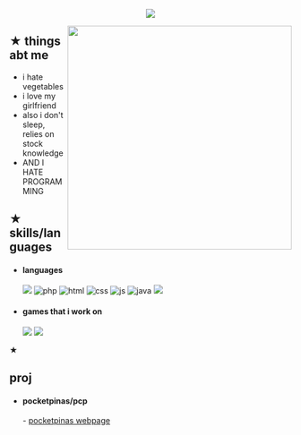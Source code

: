 <p align="center"> <img src="https://readme-typing-svg.demolab.com?font=Fira+Code&pause=1000&color=7F2597&width=435&separator=%3C&lines=I+love+to+procrastinate%3Calso+uh+im+underage+like+14%3Cmy+favorite+anime++is+steins;gate+and+chainsaw+man%3Cand+i+started+programming+at+10"> </p>
<img align="right" width="400"  src="https://i.pinimg.com/564x/53/74/96/537496937f80fa0feaf995095d88f1cd.jpg"/>
<div>
<h2>★  things abt me </h2>
  
-  i hate vegetables
-  i love my girlfriend
-  also i don't sleep, relies on stock knowledge
-  AND I HATE PROGRAMMING
<h2>★ skills/languages</h2>

- <h4>languages</h4>
   <img src="https://img.shields.io/badge/python-3670A0?style=for-the-badge&logo=python&logoColor=ffdd54">
   <img src = "https://img.shields.io/badge/php-%23777BB4.svg?style=for-the-badge&logo=php&logoColor=white" alt = "php" />
   <img src = "https://img.shields.io/badge/HTML5-E34F26?style=for-the-badge&logo=html5&logoColor=white" alt = "html" />
   <img src = "https://img.shields.io/badge/CSS3-1572B6?style=for-the-badge&logo=css3&logoColor=white" alt = "css" />
   <img src = "https://img.shields.io/badge/JS-323330?style=for-the-badge&logo=javascript&logoColor=F7DF1E" alt = "js" />
   <img src = "https://img.shields.io/badge/java-%23ED8B00.svg?style=for-the-badge&logo=java&logoColor=white" alt = "java" />
   <img src = "https://img.shields.io/badge/lua-1e1469?style=for-the-badge&logo=lua&logoColor=fffff">


- <h4>games that i work on</h4>
   <img src = "https://img.shields.io/badge/roblox-38383d?style=for-the-badge&logo=roblox&logoColor=fffff">
   <img src = "https://img.shields.io/badge/minecraft-02781a?style=for-the-badge&logo=minecraft&logoColor=fffff">


★ <h2>proj</h2>
- <h4>pocketpinas/pcp</h4>
   - <a href="https://tealjumbolearning.seanmlbb.repl.co/">pocketpinas webpage</a>


</div>



<!--
**ohitszenqi/ohitszenqi** is a ✨ _special_ ✨ repository because its `README.md` (this file) appears on your GitHub profile.

Here are some ideas to get you started:

- 🔭 I’m currently working on ...
- 🌱 I’m currently learning ...
- 👯 I’m looking to collaborate on ...
- 🤔 I’m looking for help with ...
- 💬 Ask me about ...
- 📫 How to reach me: ...
- 😄 Pronouns: ...
- ⚡ Fun fact: ...
-->
